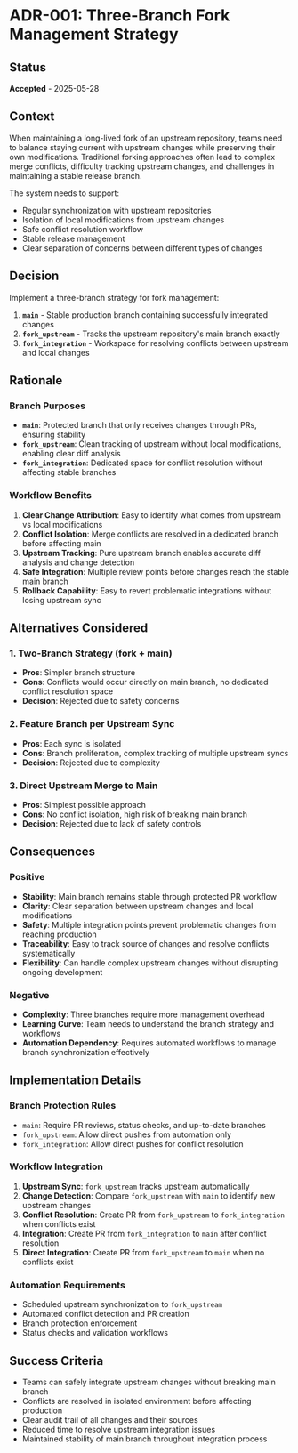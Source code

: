 # ADR-001: Three-Branch Fork Management Strategy

## Status
**Accepted** - 2025-05-28

## Context
When maintaining a long-lived fork of an upstream repository, teams need to balance staying current with upstream changes while preserving their own modifications. Traditional forking approaches often lead to complex merge conflicts, difficulty tracking upstream changes, and challenges in maintaining a stable release branch.

The system needs to support:
- Regular synchronization with upstream repositories
- Isolation of local modifications from upstream changes
- Safe conflict resolution workflow
- Stable release management
- Clear separation of concerns between different types of changes

## Decision
Implement a three-branch strategy for fork management:

1. **`main`** - Stable production branch containing successfully integrated changes
2. **`fork_upstream`** - Tracks the upstream repository's main branch exactly
3. **`fork_integration`** - Workspace for resolving conflicts between upstream and local changes

## Rationale

### Branch Purposes
- **`main`**: Protected branch that only receives changes through PRs, ensuring stability
- **`fork_upstream`**: Clean tracking of upstream without local modifications, enabling clear diff analysis
- **`fork_integration`**: Dedicated space for conflict resolution without affecting stable branches

### Workflow Benefits
1. **Clear Change Attribution**: Easy to identify what comes from upstream vs local modifications
2. **Conflict Isolation**: Merge conflicts are resolved in a dedicated branch before affecting main
3. **Upstream Tracking**: Pure upstream branch enables accurate diff analysis and change detection
4. **Safe Integration**: Multiple review points before changes reach the stable main branch
5. **Rollback Capability**: Easy to revert problematic integrations without losing upstream sync

## Alternatives Considered

### 1. Two-Branch Strategy (fork + main)
- **Pros**: Simpler branch structure
- **Cons**: Conflicts would occur directly on main branch, no dedicated conflict resolution space
- **Decision**: Rejected due to safety concerns

### 2. Feature Branch per Upstream Sync
- **Pros**: Each sync is isolated
- **Cons**: Branch proliferation, complex tracking of multiple upstream syncs
- **Decision**: Rejected due to complexity

### 3. Direct Upstream Merge to Main
- **Pros**: Simplest possible approach
- **Cons**: No conflict isolation, high risk of breaking main branch
- **Decision**: Rejected due to lack of safety controls

## Consequences

### Positive
- **Stability**: Main branch remains stable through protected PR workflow
- **Clarity**: Clear separation between upstream changes and local modifications
- **Safety**: Multiple integration points prevent problematic changes from reaching production
- **Traceability**: Easy to track source of changes and resolve conflicts systematically
- **Flexibility**: Can handle complex upstream changes without disrupting ongoing development

### Negative
- **Complexity**: Three branches require more management overhead
- **Learning Curve**: Team needs to understand the branch strategy and workflows
- **Automation Dependency**: Requires automated workflows to manage branch synchronization effectively

## Implementation Details

### Branch Protection Rules
- `main`: Require PR reviews, status checks, and up-to-date branches
- `fork_upstream`: Allow direct pushes from automation only
- `fork_integration`: Allow direct pushes for conflict resolution

### Workflow Integration
1. **Upstream Sync**: `fork_upstream` tracks upstream automatically
2. **Change Detection**: Compare `fork_upstream` with `main` to identify new upstream changes
3. **Conflict Resolution**: Create PR from `fork_upstream` to `fork_integration` when conflicts exist
4. **Integration**: Create PR from `fork_integration` to `main` after conflict resolution
5. **Direct Integration**: Create PR from `fork_upstream` to `main` when no conflicts exist

### Automation Requirements
- Scheduled upstream synchronization to `fork_upstream`
- Automated conflict detection and PR creation
- Branch protection enforcement
- Status checks and validation workflows

## Success Criteria
- Teams can safely integrate upstream changes without breaking main branch
- Conflicts are resolved in isolated environment before affecting production
- Clear audit trail of all changes and their sources
- Reduced time to resolve upstream integration issues
- Maintained stability of main branch throughout integration process